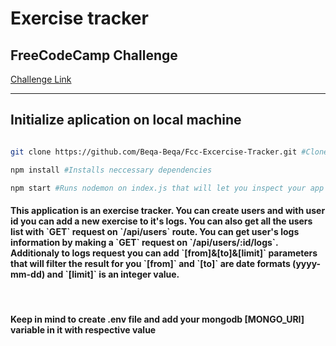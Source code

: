 # Exercise tracker

## FreeCodeCamp Challenge

[Challenge Link](https://www.freecodecamp.org/learn/back-end-development-and-apis/back-end-development-and-apis-projects/exercise-tracker)

<hr/>

## Initialize aplication on local machine

```bash

git clone https://github.com/Beqa-Beqa/Fcc-Excercise-Tracker.git #Clones the repository on your machine

npm install #Installs neccessary dependencies

npm start #Runs nodemon on index.js that will let you inspect your app on localhost

```

<h4>This application is an exercise tracker.
You can create users and with user id you can add a new exercise to it's logs.
You can also get all the users list with `GET` request on `/api/users` route.
You can get user's logs information by making a `GET` request on `/api/users/:id/logs`.
Additionaly to logs request you can add `[from]&[to]&[limit]` parameters that will filter the result for you
`[from]` and `[to]` are date formats (yyyy-mm-dd) and `[limit]` is an integer value.
</h4>
<br/>
<h4>Keep in mind to create .env file and add your mongodb [MONGO_URI] variable in it with respective value</h4>